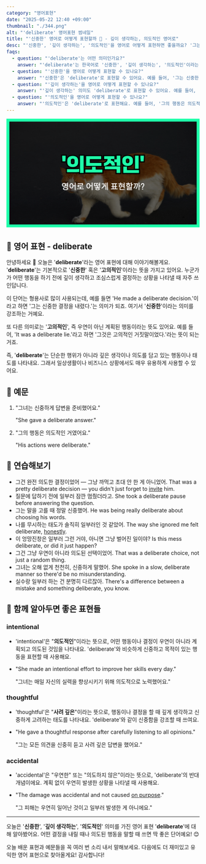 ```yaml
---
category: "영어표현"
date: "2025-05-22 12:40 +09:00"
thumbnail: "./344.png"
alt: "'deliberate' 영어표현 썸네일"
title: "'신중한' 영어로 어떻게 표현할까 🤔 - 깊이 생각하는, 의도적인 영어로"
desc: "'신중한', '깊이 생각하는', '의도적인'을 영어로 어떻게 표현하면 좋을까요? '그는 신중한 결정을 내렸어요.', '그 행동은 고의적이었어요.' 등을 영어로 표현하는 법을 배워봅시다. 다양한 예문을 통해서 연습하고 본인의 표현으로 만들어 보세요."
faqs:
  - question: "'deliberate'는 어떤 의미인가요?"
    answer: "'deliberate'는 한국어로 '신중한', '깊이 생각하는', '의도적인'이라는 뜻을 가지고 있어요. 행동이나 결정이 조심스럽고 계획적일 때 사용해요."
  - question: "'신중한'을 영어로 어떻게 표현할 수 있나요?"
    answer: "'신중한'은 'deliberate'로 표현할 수 있어요. 예를 들어, '그는 신중한 결정을 내렸어요.'는 'He made a deliberate decision.'라고 해요."
  - question: "'깊이 생각하는'을 영어로 어떻게 표현할 수 있나요?"
    answer: "'깊이 생각하는' 의미도 'deliberate'로 표현할 수 있어요. 예를 들어, '우리는 문제를 신중하게 검토해야 해요.'는 'We need to deliberate on the issue carefully.'라고 해요."
  - question: "'의도적인'을 영어로 어떻게 표현할 수 있나요?"
    answer: "'의도적인'은 'deliberate'로 표현해요. 예를 들어, '그의 행동은 의도적인 거였어요.'는 'His actions were deliberate.'라고 할 수 있어요."
---
```


!['deliberate' 영어표현 썸네일](./344.png)

## 🌟 영어 표현 - deliberate

안녕하세요 👋 오늘은 '**deliberate**'라는 영어 표현에 대해 이야기해볼게요. '**deliberate**'는 기본적으로 '**신중한**' 혹은 '**고의적인**'이라는 뜻을 가지고 있어요. 누군가가 어떤 행동을 하기 전에 깊이 생각하고 조심스럽게 결정하는 상황을 나타낼 때 자주 쓰인답니다.

이 단어는 형용사로 많이 사용되는데, 예를 들면 'He made a deliberate decision.'이라고 하면 '그는 신중한 결정을 내렸다.'는 의미가 되죠. 여기서 '**신중한**'이라는 의미를 강조하는 거예요.

또 다른 의미로는 '**고의적인**', 즉 우연이 아닌 계획된 행동이라는 뜻도 있어요. 예를 들어, 'It was a deliberate lie.'라고 하면 '그것은 고의적인 거짓말이었다.'라는 뜻이 되는 거죠.

즉, '**deliberate**'는 단순한 행위가 아니라 깊은 생각이나 의도를 담고 있는 행동이나 태도를 나타내요. 그래서 일상생활이나 비즈니스 상황에서도 매우 유용하게 사용할 수 있어요.

## 📖 예문

1. "그녀는 신중하게 답변을 준비했어요."

   "She gave a deliberate answer."

2. "그의 행동은 의도적인 거였어요."

   "His actions were deliberate."

## 💬 연습해보기

<ul data-interactive-list>
  <li data-interactive-item>
    <span data-toggler>그건 완전 의도한 결정이었어 — 그냥 까먹고 초대 안 한 게 아니었어.</span>
    <span data-answer>That was a pretty deliberate decision — you didn't just forget to <a href="/blog/in-english/347.invite/">invite</a> him.</span>
  </li>
  <li data-interactive-item>
    <span data-toggler>질문에 답하기 전에 일부러 잠깐 멈췄더라고.</span>
    <span data-answer>She took a deliberate pause before answering the question.</span>
  </li>
  <li data-interactive-item>
    <span data-toggler>그는 말을 고를 때 정말 신중했어.</span>
    <span data-answer>He was being really deliberate about choosing his words.</span>
  </li>
  <li data-interactive-item>
    <span data-toggler>나를 무시하는 태도가 솔직히 일부러인 것 같았어.</span>
    <span data-answer>The way she ignored me felt deliberate, <a href="/blog/in-english/336.honestly/">honestly</a>.</span>
  </li>
  <li data-interactive-item>
    <span data-toggler>이 엉망진창은 일부러 그런 거야, 아니면 그냥 벌어진 일이야?</span>
    <span data-answer>Is this mess deliberate, or did it just happen?</span>
  </li>
  <li data-interactive-item>
    <span data-toggler>그건 그냥 우연이 아니라 의도된 선택이었어.</span>
    <span data-answer>That was a deliberate choice, not just a random thing.</span>
  </li>
  <li data-interactive-item>
    <span data-toggler>그녀는 오해 없게 천천히, 신중하게 말했어.</span>
    <span data-answer>She spoke in a slow, deliberate manner so there'd be no misunderstanding.</span>
  </li>
  <li data-interactive-item>
    <span data-toggler>실수랑 일부러 하는 건 분명히 다르잖아.</span>
    <span data-answer>There's a difference between a mistake and something deliberate, you know.</span>
  </li>
</ul>

## 🤝 함께 알아두면 좋은 표현들

### intentional

- 'intentional'은 "**의도적인**"이라는 뜻으로, 어떤 행동이나 결정이 우연이 아니라 계획되고 의도된 것임을 나타내요. 'deliberate'와 비슷하게 신중하고 목적이 있는 행동을 표현할 때 사용해요.

- "She made an intentional effort to improve her skills every day."

  "그녀는 매일 자신의 실력을 향상시키기 위해 의도적으로 노력했어요."

### thoughtful

- 'thoughtful'은 "**사려 깊은**"이라는 뜻으로, 행동이나 결정을 할 때 깊게 생각하고 신중하게 고려하는 태도를 나타내요. 'deliberate'와 같이 신중함을 강조할 때 쓰여요.

- "He gave a thoughtful response after carefully listening to all opinions."

  "그는 모든 의견을 신중히 듣고 사려 깊은 답변을 했어요."

### accidental

- 'accidental'은 "우연한" 또는 "의도하지 않은"이라는 뜻으로, 'deliberate'의 반대 개념이에요. 계획 없이 우연히 발생한 상황을 나타낼 때 사용해요.

- "The damage was accidental and not caused [on purpose](/blog/vocab-1/018.on-purpose/)."

  "그 피해는 우연히 일어난 것이고 일부러 발생한 게 아니에요."

---

오늘은 '**신중한**', '**깊이 생각하는**', '**의도적인**' 의미를 가진 영어 표현 '**deliberate**'에 대해 알아봤어요. 어떤 결정을 내릴 때나 의도된 행동을 말할 때 쓰면 딱 좋은 단어예요! 😊

오늘 배운 표현과 예문들을 꼭 여러 번 소리 내서 말해보세요. 다음에도 더 재미있고 유익한 영어 표현으로 찾아올게요! 감사합니다!
